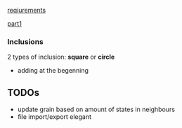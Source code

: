 [reqiurements](http://home.agh.edu.pl/~msitko/multiscale-modelling/)

[part1](http://home.agh.edu.pl/~msitko/wordpress/wp-content/uploads/MSM-2017-18-Class-1.pdf)

### Inclusions

2 types of inclusion: **square** or **circle**

* adding at the begenning

## TODOs

* update grain based on amount of states in neighbours
* file import/export elegant